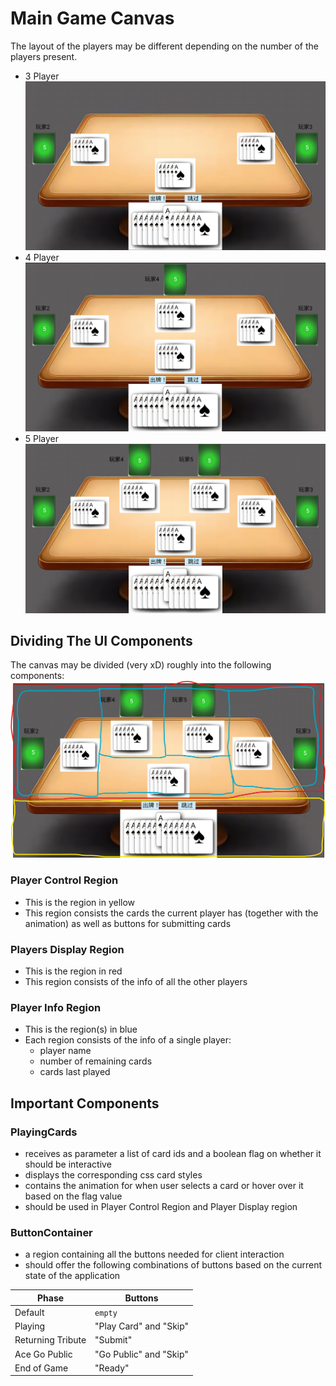 # Main Game Canvas
The layout of the players may be different depending on the number of the players present. 

- 3 Player
![](./images/player-layout-3.png)
- 4 Player
![](./images/player-layout-4.png)
- 5 Player
![](./images/player-layout-5.png)

## Dividing The UI Components
The canvas may be divided (very xD) roughly into the following components:
![](./images/player-component-divide.png)

### Player Control Region
- This is the region in yellow
- This region consists the cards the current player has (together with the animation) as well as buttons for submitting cards

### Players Display Region
- This is the region in red
- This region consists of the info of all the other players

### Player Info Region
- This is the region(s) in blue
- Each region consists of the info of a single player:
    - player name
    - number of remaining cards
    - cards last played

## Important Components

### PlayingCards
- receives as parameter a list of card ids and a boolean flag on whether it should be interactive
- displays the corresponding css card styles
- contains the animation for when user selects a card or hover over it based on the flag value
- should be used in Player Control Region and Player Display region

### ButtonContainer
- a region containing all the buttons needed for client interaction
- should offer the following combinations of buttons based on the current state of the application

|Phase|Buttons|
|---|---|
|Default|`empty`|
|Playing|"Play Card" and "Skip"|
|Returning Tribute|"Submit"|
|Ace Go Public|"Go Public" and "Skip"|
|End of Game|"Ready"|
